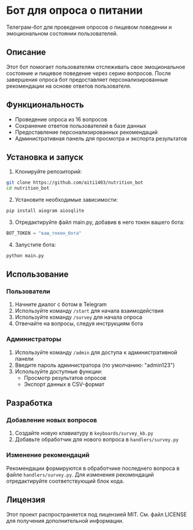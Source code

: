 # Бот для опроса о питании

Телеграм-бот для проведения опросов о пищевом поведении и эмоциональном состоянии пользователей.

## Описание

Этот бот помогает пользователям отслеживать свое эмоциональное состояние и пищевое поведение через серию вопросов. После завершения опроса бот предоставляет персонализированные рекомендации на основе ответов пользователя.

## Функциональность

- Проведение опроса из 16 вопросов
- Сохранение ответов пользователей в базе данных
- Предоставление персонализированных рекомендаций
- Административная панель для просмотра и экспорта результатов

## Установка и запуск

1. Клонируйте репозиторий:
```bash
git clone https://github.com/aiti1403/nutrition_bot
cd nutrition_bot
```

2. Установите необходимые зависимости:
```bash
pip install aiogram aiosqlite
```

3. Отредактируйте файл main.py, добавив в него токен вашего бота:
```python
BOT_TOKEN = "ваш_токен_бота"
```

4. Запустите бота:
```bash
python main.py
```

## Использование

### Пользователи
1. Начните диалог с ботом в Telegram
2. Используйте команду `/start` для начала взаимодействия
3. Используйте команду `/survey` для начала опроса
4. Отвечайте на вопросы, следуя инструкциям бота

### Администраторы
1. Используйте команду `/admin` для доступа к административной панели
2. Введите пароль администратора (по умолчанию: "admin123")
3. Используйте доступные функции:
   - Просмотр результатов опросов
   - Экспорт данных в CSV-формат

## Разработка

### Добавление новых вопросов
1. Создайте новую клавиатуру в `keyboards/survey_kb.py`
2. Добавьте обработчик для нового вопроса в `handlers/survey.py`

### Изменение рекомендаций
Рекомендации формируются в обработчике последнего вопроса в файле `handlers/survey.py`. Для изменения рекомендаций отредактируйте соответствующий блок кода.

## Лицензия

Этот проект распространяется под лицензией MIT. См. файл LICENSE для получения дополнительной информации.
